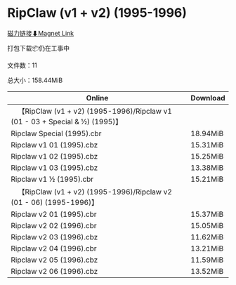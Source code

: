 # RipClaw (v1 + v2) (1995-1996)

[磁力链接⬇Magnet Link](magnet:?xt=urn:btih:3511fddd331900263209e9b46a897a9ca000db46&dn=RipClaw%20%28v1%20%2B%20v2%29%20%281995-1996%29)

打包下载📦仍在工事中

文件数：11

总大小：158.44MiB

Online | Download
--- | ---
&emsp;【RipClaw (v1 + v2) (1995-1996)/Ripclaw v1 (01 - 03 + Special & ½) (1995)】 | 
Ripclaw Special (1995).cbr | 18.94MiB
Ripclaw v1 01 (1995).cbz | 15.31MiB
Ripclaw v1 02 (1995).cbz | 15.25MiB
Ripclaw v1 03 (1995).cbz | 13.38MiB
Ripclaw v1 ½ (1995).cbr | 15.21MiB
&emsp;【RipClaw (v1 + v2) (1995-1996)/Ripclaw v2 (01 - 06) (1995-1996)】 | 
Ripclaw v2 01 (1995).cbr | 15.37MiB
Ripclaw v2 02 (1996).cbr | 15.05MiB
Ripclaw v2 03 (1996).cbz | 11.62MiB
Ripclaw v2 04 (1996).cbr | 13.21MiB
Ripclaw v2 05 (1996).cbz | 11.59MiB
Ripclaw v2 06 (1996).cbz | 13.52MiB